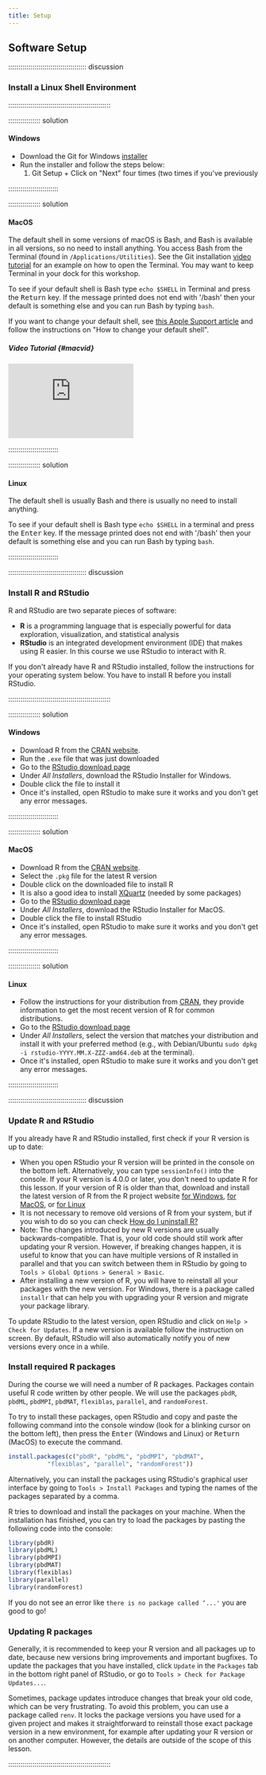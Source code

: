 ```yaml
---
title: Setup
---
```


<!--
FIXME: Setup instructions live in this document. Please specify the tools and
the data sets the Learner needs to have installed.

## Data Sets

FIXME: place any data you want learners to use in `episodes/data` and then use
       a relative link ( [data zip file](data/lesson-data.zip) ) to provide a
       link to it, replacing the example.com link.

Download the [data zip file](https://example.com/FIXME) and unzip it to your Desktop
-->

## Software Setup

::::::::::::::::::::::::::::::::::::::: discussion

### Install a Linux Shell Environment

:::::::::::::::::::::::::::::::::::::::::::::::::::


:::::::::::::::: solution

#### Windows

- Download the Git for Windows [installer](https://gitforwindows.org/)
- Run the installer and follow the steps below:
	1. Git Setup
	   		+ Click on "Next" four times (two times if you've previously

:::::::::::::::::::::::::


:::::::::::::::: solution

#### MacOS


The default shell in some versions of macOS is Bash, and
Bash is available in all versions, so no need to install anything.
You access Bash from the Terminal (found in `/Applications/Utilities`).
See the Git installation [video tutorial](#macvid)
for an example on how to open the Terminal.
You may want to keep Terminal in your dock for this workshop.
            
To see if your default shell is Bash type `echo $SHELL`
in Terminal and press the <kbd>Return</kbd> key. If the message
printed does not end with '/bash' then your default is something
else and you can run Bash by typing `bash`.

If you want to change your default shell, see
[this Apple Support article](https://support.apple.com/en-au/HT208050)
and follow the instructions on "How to change your default shell".
        
##### Video Tutorial {#macvid}

<div>
<iframe type="text/html" style="width:50%;" frameborder="0" allow="accelerometer; autoplay; encrypted-media; gyroscope; picture-in-picture" src="https://www.youtube-nocookie.com/embed/9LQhwETCdwY?modestbra
nding=1&playsinline=1&iv_load_policy=3&rel=0"></iframe>
</div>

:::::::::::::::::::::::::


:::::::::::::::: solution

#### Linux

The default shell is usually Bash and there is usually no need to
install anything.
          
To see if your default shell is Bash type `echo $SHELL` in
a terminal and press the <kbd>Enter</kbd> key. If the message printed
does not end with '/bash' then your default is something else and you
can run Bash by typing `bash`.


:::::::::::::::::::::::::


::::::::::::::::::::::::::::::::::::::: discussion

### Install R and RStudio

R and RStudio are two separate pieces of software:

- **R** is a programming language that is especially powerful for data
  exploration, visualization, and statistical analysis
- **RStudio** is an integrated development environment (IDE) that makes using
  R easier. In this course we use RStudio to interact with R.

If you don't already have R and RStudio installed, follow the instructions for
your operating system below. You have to install R before you install RStudio.

:::::::::::::::::::::::::::::::::::::::::::::::::::

:::::::::::::::: solution

#### Windows

- Download R from the
  [CRAN website](https://cran.r-project.org/bin/windows/base/release.htm).
- Run the `.exe` file that was just downloaded
- Go to the [RStudio download page](https://www.rstudio.com/products/rstudio/download/#download)
- Under *All Installers*, download the RStudio Installer for Windows.
- Double click the file to install it
- Once it's installed, open RStudio to make sure it works and you don't get any
  error messages.

:::::::::::::::::::::::::


:::::::::::::::: solution

#### MacOS

- Download R from
  the [CRAN website](https://cran.r-project.org/bin/macosx/).
- Select the `.pkg` file for the latest R version
- Double click on the downloaded file to install R
- It is also a good idea to install [XQuartz](https://www.xquartz.org/) (needed
  by some packages)
- Go to the [RStudio download page](https://www.rstudio.com/products/rstudio/download/#download)
- Under *All Installers*, download the RStudio Installer for MacOS.
- Double click the file to install RStudio
- Once it's installed, open RStudio to make sure it works and you don't get any
  error messages.

:::::::::::::::::::::::::


:::::::::::::::: solution

#### Linux

- Follow the instructions for your distribution
  from [CRAN](https://cloud.r-project.org/bin/linux), they provide information
  to get the most recent version of R for common distributions.
- Go to the
  [RStudio download page](https://www.rstudio.com/products/rstudio/download/#download)
- Under *All Installers*, select the version that matches your distribution and
  install it with your preferred method
  (e.g., with Debian/Ubuntu `sudo dpkg -i rstudio-YYYY.MM.X-ZZZ-amd64.deb` at the terminal).
- Once it's installed, open RStudio to make sure it works and you don't get any
  error messages.

:::::::::::::::::::::::::

::::::::::::::::::::::::::::::::::::::: discussion

### Update R and RStudio

If you already have R and RStudio installed, first check if your R version is
up to date:

- When you open RStudio your R version will be printed in the console on
  the bottom left. Alternatively, you can type `sessionInfo()` into the console.
  If your R version is 4.0.0 or later, you don't need to update R for this
  lesson. If your version of R is older than that, download and install the
  latest version of R from the R project website
  [for Windows](https://cran.r-project.org/bin/windows/base/),
  [for MacOS](https://cran.r-project.org/bin/macosx/),
  or [for Linux](https://cran.r-project.org/bin/linux/)
- It is not necessary to remove old versions of R from your system,
  but if you wish to do so you can check
  [How do I uninstall R?](https://cran.r-project.org/bin/windows/base/rw-FAQ.html#How-do-I-UNinstall-R_003f)
- Note: The changes introduced by new R versions are usually backwards-compatible.
  That is, your old code should still work after updating your R version.
  However, if breaking changes happen, it is useful to know that you can have
  multiple versions of R installed in parallel and that you can switch between
  them in RStudio by going to `Tools > Global Options > General > Basic`.
- After installing a new version of R, you will have to reinstall all your packages
  with the new version. For Windows, there is a package called `installr` that can
  help you with upgrading your R version and migrate your package library.

To update RStudio to the latest version, open RStudio and click on
`Help > Check for Updates`. If a new version is available follow the
instruction on screen. By default, RStudio will also automatically notify you
of new versions every once in a while.

### Install required R packages

During the course we will need a number of R packages. Packages contain useful
R code written by other people. We will use the packages
`pbdR`, `pbdML`, `pbdMPI`, `pbdMAT`, `flexiblas`, `parallel`, and `randomForest`.

To try to install these packages, open RStudio and copy and paste the following
command into the console window (look for a blinking cursor on the bottom left),
then press the <kbd>Enter</kbd> (Windows and Linux) or <kbd>Return</kbd> (MacOS)
to execute the command.


```r
install.packages(c("pbdR", "pbdML", "pbdMPI", "pbdMAT",
		   "flexiblas", "parallel", "randomForest"))
```

Alternatively, you can install the packages using RStudio's graphical user
interface by going to `Tools > Install Packages` and typing the names of the
packages separated by a comma.

R tries to download and install the packages on your machine.
When the installation has finished, you can try to load the
packages by pasting the following code into the console:


```r
library(pbdR)
library(pbdML)
library(pbdMPI)
library(pbdMAT)
library(flexiblas)
library(parallel)
library(randomForest)
```

If you do not see an error like `there is no package called ‘...'` you are good
to go!

### Updating R packages

Generally, it is recommended to keep your R version and all packages
up to date, because new versions bring improvements and important bugfixes.
To update the packages that you have installed, click `Update` in the
`Packages` tab in the bottom right panel of RStudio, or go to
`Tools > Check for Package Updates...`.

Sometimes, package updates introduce changes that break your old code,
which can be very frustrating. To avoid this problem, you can use a package
called `renv`. It locks the package versions you have used for a given project
and makes it straightforward to reinstall those exact package version in a
new environment, for example after updating your R version or on another
computer. However, the details are outside of the scope of this lesson.

:::::::::::::::::::::::::::::::::::::::::::::::::::
